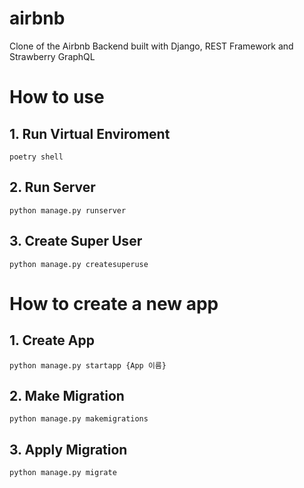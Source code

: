 # airbnb
Clone of the Airbnb Backend built with Django, REST Framework and Strawberry GraphQL

# How to use

## 1. Run Virtual Enviroment
```shell
poetry shell
```

## 2. Run Server
```shell
python manage.py runserver
```

## 3. Create Super User
```shell
python manage.py createsuperuse
```

# How to create a new app

## 1. Create App
```shell
python manage.py startapp {App 이름}
```

## 2. Make Migration
```shell
python manage.py makemigrations
```

## 3. Apply Migration
```shell
python manage.py migrate
```

